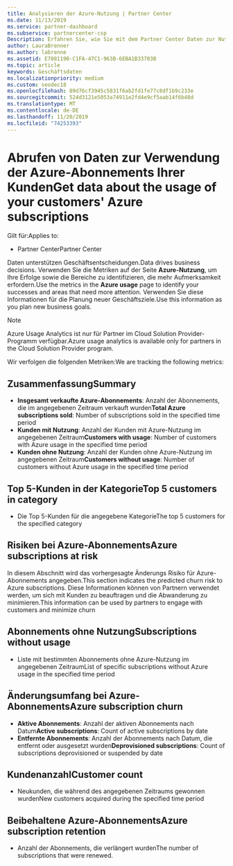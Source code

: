 ```yaml
---
title: Analysieren der Azure-Nutzung | Partner Center
ms.date: 11/13/2019
ms.service: partner-dashboard
ms.subservice: partnercenter-csp
Description: Erfahren Sie, wie Sie mit dem Partner Center Daten zur Nutzung der Azure-Abonnements ihrer Kunden erhalten.
author: LauraBrenner
ms.author: labrenne
ms.assetid: E7081190-C1FA-47C1-963B-6EBA1B33703B
ms.topic: article
keywords: Geschäftsdaten
ms.localizationpriority: medium
ms.custom: seodec18
ms.openlocfilehash: 89d76cf3945c5831f6ab2fd1fe77c8df1b9c233e
ms.sourcegitcommit: 524d3121e5053a74911e2fd4e9cf5aab14f6b48d
ms.translationtype: MT
ms.contentlocale: de-DE
ms.lasthandoff: 11/20/2019
ms.locfileid: "74253393"
---
```

# <a name="get-data-about-the-usage-of-your-customers-azure-subscriptions"></a><span data-ttu-id="d4771-104">Abrufen von Daten zur Verwendung der Azure-Abonnements Ihrer Kunden</span><span class="sxs-lookup"><span data-stu-id="d4771-104">Get data about the usage of your customers' Azure subscriptions</span></span>

<span data-ttu-id="d4771-105">Gilt für:</span><span class="sxs-lookup"><span data-stu-id="d4771-105">Applies to:</span></span>

- <span data-ttu-id="d4771-106">Partner Center</span><span class="sxs-lookup"><span data-stu-id="d4771-106">Partner Center</span></span>

<span data-ttu-id="d4771-107">Daten unterstützen Geschäftsentscheidungen.</span><span class="sxs-lookup"><span data-stu-id="d4771-107">Data drives business decisions.</span></span> <span data-ttu-id="d4771-108">Verwenden Sie die Metriken auf der Seite **Azure-Nutzung**, um Ihre Erfolge sowie die Bereiche zu identifizieren, die mehr Aufmerksamkeit erfordern.</span><span class="sxs-lookup"><span data-stu-id="d4771-108">Use the metrics in the **Azure usage** page to identify your successes and areas that need more attention.</span></span> <span data-ttu-id="d4771-109">Verwenden Sie diese Informationen für die Planung neuer Geschäftsziele.</span><span class="sxs-lookup"><span data-stu-id="d4771-109">Use this information as you plan new business goals.</span></span>

> [!NOTE]
> <span data-ttu-id="d4771-110">Azure Usage Analytics ist nur für Partner im Cloud Solution Provider-Programm verfügbar.</span><span class="sxs-lookup"><span data-stu-id="d4771-110">Azure usage analytics is available only for partners in the Cloud Solution Provider program.</span></span>

<span data-ttu-id="d4771-111">Wir verfolgen die folgenden Metriken:</span><span class="sxs-lookup"><span data-stu-id="d4771-111">We are tracking the following metrics:</span></span>

## <a name="summary"></a><span data-ttu-id="d4771-112">Zusammenfassung</span><span class="sxs-lookup"><span data-stu-id="d4771-112">Summary</span></span>

- <span data-ttu-id="d4771-113">**Insgesamt verkaufte Azure-Abonnements**: Anzahl der Abonnements, die im angegebenen Zeitraum verkauft wurden</span><span class="sxs-lookup"><span data-stu-id="d4771-113">**Total Azure subscriptions sold**: Number of subscriptions sold in the specified time period</span></span>  
- <span data-ttu-id="d4771-114">**Kunden mit Nutzung**: Anzahl der Kunden mit Azure-Nutzung im angegebenen Zeitraum</span><span class="sxs-lookup"><span data-stu-id="d4771-114">**Customers with usage**: Number of customers with Azure usage in the specified time period</span></span>  
- <span data-ttu-id="d4771-115">**Kunden ohne Nutzung**: Anzahl der Kunden ohne Azure-Nutzung im angegebenen Zeitraum</span><span class="sxs-lookup"><span data-stu-id="d4771-115">**Customers without usage**: Number of customers without Azure usage in the specified time period</span></span>  

## <a name="top-5-customers-in-category"></a><span data-ttu-id="d4771-116">Top 5-Kunden in der Kategorie</span><span class="sxs-lookup"><span data-stu-id="d4771-116">Top 5 customers in category</span></span>

- <span data-ttu-id="d4771-117">Die Top 5-Kunden für die angegebene Kategorie</span><span class="sxs-lookup"><span data-stu-id="d4771-117">The top 5 customers for the specified category</span></span>  

## <a name="azure-subscriptions-at-risk"></a><span data-ttu-id="d4771-118">Risiken bei Azure-Abonnements</span><span class="sxs-lookup"><span data-stu-id="d4771-118">Azure subscriptions at risk</span></span>

<span data-ttu-id="d4771-119">In diesem Abschnitt wird das vorhergesagte Änderungs Risiko für Azure-Abonnements angegeben.</span><span class="sxs-lookup"><span data-stu-id="d4771-119">This section indicates the predicted churn risk to Azure subscriptions.</span></span> <span data-ttu-id="d4771-120">Diese Informationen können von Partnern verwendet werden, um sich mit Kunden zu beauftragen und die Abwanderung zu minimieren.</span><span class="sxs-lookup"><span data-stu-id="d4771-120">This information can be used by partners to engage with customers and minimize churn</span></span>

## <a name="subscriptions-without-usage"></a><span data-ttu-id="d4771-121">Abonnements ohne Nutzung</span><span class="sxs-lookup"><span data-stu-id="d4771-121">Subscriptions without usage</span></span>

- <span data-ttu-id="d4771-122">Liste mit bestimmten Abonnements ohne Azure-Nutzung im angegebenen Zeitraum</span><span class="sxs-lookup"><span data-stu-id="d4771-122">List of specific subscriptions without Azure usage in the specified time period</span></span>  

## <a name="azure-subscription-churn"></a><span data-ttu-id="d4771-123">Änderungsumfang bei Azure-Abonnements</span><span class="sxs-lookup"><span data-stu-id="d4771-123">Azure subscription churn</span></span>

- <span data-ttu-id="d4771-124">**Aktive Abonnements**: Anzahl der aktiven Abonnements nach Datum</span><span class="sxs-lookup"><span data-stu-id="d4771-124">**Active subscriptions**: Count of active subscriptions by date</span></span>  
- <span data-ttu-id="d4771-125">**Entfernte Abonnements**: Anzahl der Abonnements nach Datum, die entfernt oder ausgesetzt wurden</span><span class="sxs-lookup"><span data-stu-id="d4771-125">**Deprovisioned subscriptions**: Count of subscriptions deprovisioned or suspended by date</span></span>  

## <a name="customer-count"></a><span data-ttu-id="d4771-126">Kundenanzahl</span><span class="sxs-lookup"><span data-stu-id="d4771-126">Customer count</span></span>

- <span data-ttu-id="d4771-127">Neukunden, die während des angegebenen Zeitraums gewonnen wurden</span><span class="sxs-lookup"><span data-stu-id="d4771-127">New customers acquired during the specified time period</span></span>  

## <a name="azure-subscription-retention"></a><span data-ttu-id="d4771-128">Beibehaltene Azure-Abonnements</span><span class="sxs-lookup"><span data-stu-id="d4771-128">Azure subscription retention</span></span>

- <span data-ttu-id="d4771-129">Anzahl der Abonnements, die verlängert wurden</span><span class="sxs-lookup"><span data-stu-id="d4771-129">The number of subscriptions that were renewed.</span></span>
